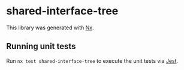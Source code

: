 # shared-interface-tree

This library was generated with [Nx](https://nx.dev).

## Running unit tests

Run `nx test shared-interface-tree` to execute the unit tests via [Jest](https://jestjs.io).
